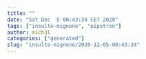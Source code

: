 ```yaml
---
title: ""
date: "Sat Dec  5 00:43:34 CET 2020"
tags: ["insulte-mignone", "pipotron"]
author: m1ch3l
categories: ["generated"]
slug: "insulte-mignone/2020-12-05-00:43:34"
---
```



